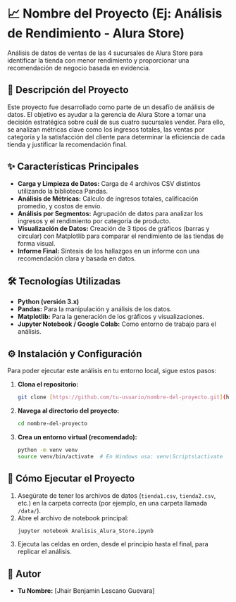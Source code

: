 # 📈 Nombre del Proyecto (Ej: Análisis de Rendimiento - Alura Store)

Análisis de datos de ventas de las 4 sucursales de Alura Store para identificar la tienda con menor rendimiento y proporcionar una recomendación de negocio basada en evidencia.

## 📜 Descripción del Proyecto

Este proyecto fue desarrollado como parte de un desafío de análisis de datos. El objetivo es ayudar a la gerencia de Alura Store a tomar una decisión estratégica sobre cuál de sus cuatro sucursales vender. Para ello, se analizan métricas clave como los ingresos totales, las ventas por categoría y la satisfacción del cliente para determinar la eficiencia de cada tienda y justificar la recomendación final.

## ✨ Características Principales

* **Carga y Limpieza de Datos:** Carga de 4 archivos CSV distintos utilizando la biblioteca Pandas.
* **Análisis de Métricas:** Cálculo de ingresos totales, calificación promedio, y costos de envío.
* **Análisis por Segmentos:** Agrupación de datos para analizar los ingresos y el rendimiento por categoría de producto.
* **Visualización de Datos:** Creación de 3 tipos de gráficos (barras y circular) con Matplotlib para comparar el rendimiento de las tiendas de forma visual.
* **Informe Final:** Síntesis de los hallazgos en un informe con una recomendación clara y basada en datos.

## 🛠️ Tecnologías Utilizadas

* **Python (versión 3.x)**
* **Pandas:** Para la manipulación y análisis de los datos.
* **Matplotlib:** Para la generación de los gráficos y visualizaciones.
* **Jupyter Notebook / Google Colab:** Como entorno de trabajo para el análisis.

## ⚙️ Instalación y Configuración

Para poder ejecutar este análisis en tu entorno local, sigue estos pasos:

1.  **Clona el repositorio:**
    ```bash
    git clone [https://github.com/tu-usuario/nombre-del-proyecto.git](https://github.com/tu-usuario/nombre-del-proyecto.git)
    ```
2.  **Navega al directorio del proyecto:**
    ```bash
    cd nombre-del-proyecto
    ```
3.  **Crea un entorno virtual (recomendado):**
    ```bash
    python -m venv venv
    source venv/bin/activate  # En Windows usa: venv\Scripts\activate
    ```

## 🚀 Cómo Ejecutar el Proyecto

1.  Asegúrate de tener los archivos de datos (`tienda1.csv`, `tienda2.csv`, etc.) en la carpeta correcta (por ejemplo, en una carpeta llamada `/data/`).
2.  Abre el archivo de notebook principal:
    ```bash
    jupyter notebook Analisis_Alura_Store.ipynb
    ```
3.  Ejecuta las celdas en orden, desde el principio hasta el final, para replicar el análisis.

## 👤 Autor

* **Tu Nombre:** [Jhair Benjamin Lescano Guevara]
